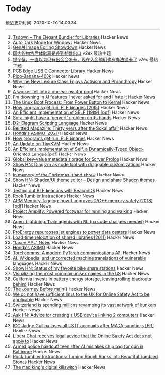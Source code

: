 # Today

最近更新时间: 2025-10-26 14:03:34

--- 
1. [Tsdown – The Elegant Bundler for Libraries](https://tsdown.dev/) Hacker News
2. [Auto Dark Mode for Windows](https://github.com/AutoDarkMode/Windows-Auto-Night-Mode) Hacker News
3. [GenAI Image Editing Showdown](https://genai-showdown.specr.net/) Hacker News
4. [国内购物售后体验真是差到想爆出口](https://www.v2ex.com/t/1168390) v2ex 最热主题
5. [提个醒，一直以为只有出金会冻卡，现在入金他们也有办法锁卡了](https://www.v2ex.com/t/1168381) v2ex 最热主题
6. [PCB Edge USB C Connector Library](https://github.com/AnasMalas/pcb-edge-usb-c) Hacker News
7. [Pico-Banana-400k](https://github.com/apple/pico-banana-400k) Hacker News
8. [Why the New Leisure Class Enjoys Activism and Philanthropy](https://letter.palladiummag.com/p/early-article-why-the-new-leisure) Hacker News
9. [A worker fell into a nuclear reactor pool](https://www.nrc.gov/reading-rm/doc-collections/event-status/event/2025/20251022en?brid=vscAjql9kZL1FfGE7TYHVw#en57996:~:text=TRANSPORT%20OF%20CONTAMINATED%20PERSON%20OFFSITE) Hacker News
10. [I'm drowning in AI features I never asked for and I hate it](https://www.makeuseof.com/ai-features-being-rammed-down-our-throats/) Hacker News
11. [The Linux Boot Process: From Power Button to Kernel](https://www.0xkato.xyz/linux-boot/) Hacker News
12. [How programs get run: ELF binaries (2015)](https://lwn.net/Articles/631631/) Hacker News
13. [An Efficient Implementation of SELF (1989) [pdf]](https://courses.cs.washington.edu/courses/cse501/15sp/papers/chambers.pdf) Hacker News
14. [Sora might have a 'pervert' problem on its hands](https://www.businessinsider.com/sora-video-openai-fetish-content-my-face-problem-2025-10) Hacker News
15. [D2: Diagram Scripting Language](https://d2lang.com/tour/intro/) Hacker News
16. [Belittled Magazine: Thirty years after the Sokal affair](https://thebaffler.com/salvos/belittled-magazine-robbins) Hacker News
17. [Honda's ASIMO (2021)](https://www.robotsgottalents.com/post/asimo) Hacker News
18. [How programs get run: ELF binaries](https://lwn.net/Articles/631631/) Hacker News
19. [An Update on TinyKVM](https://fwsgonzo.medium.com/an-update-on-tinykvm-7a38518e57e9) Hacker News
20. [An Efficient Implementation of Self, a Dynamically-Typed Object-Oriented Langua [pdf]](https://courses.cs.washington.edu/courses/cse501/15sp/papers/chambers.pdf) Hacker News
21. [Global key-value metadata storage for Scryer Prolog](https://github.com/jjtolton/environment.pl) Hacker News
22. [Show HN: Diagram as code tool with draggable customizations](https://github.com/RohanAdwankar/oxdraw) Hacker News
23. [In memory of the Christmas Island shrew](https://news.mongabay.com/2025/10/in-memory-of-the-christmas-island-shrew/) Hacker News
24. [Show HN: Shadcn/UI theme editor – Design and share Shadcn themes](https://shadcnthemer.com) Hacker News
25. [Testing out BLE beacons with BeaconDB](https://blog.matthewbrunelle.com/testing-out-ble-beacons-with-beacondb/) Hacker News
26. [Rock Tumbler Instructions](https://rocktumbler.com/tips/rock-tumbler-instructions/) Hacker News
27. [ARM Memory Tagging: how it improves C/C++ memory safety (2018) [pdf]](https://llvm.org/devmtg/2018-10/slides/Serebryany-Stepanov-Tsyrklevich-Memory-Tagging-Slides-LLVM-2018.pdf) Hacker News
28. [Project Amplify: Powered footwear for running and walking](https://about.nike.com/en/newsroom/releases/nike-project-amplify-official-images) Hacker News
29. [Agent Lightning: Train agents with RL (no code changes needed)](https://github.com/microsoft/agent-lightning) Hacker News
30. [ProEnergy repurposes jet engines to power data centers](https://www.datacenterdynamics.com/en/news/proenergy-offers-repurposed-jet-engines-to-data-cent/) Hacker News
31. [Load-time relocation of shared libraries (2011)](https://eli.thegreenplace.net/2011/08/25/load-time-relocation-of-shared-libraries/) Hacker News
32. ["Learn APL" Notes](https://luksamuk.codes/pages/learn-apl.html) Hacker News
33. [Honda's ASIMO](https://www.robotsgottalents.com/post/asimo) Hacker News
34. [Torchcomms: A modern PyTorch communications API](https://pytorch.org/blog/torchcomms/) Hacker News
35. [AI, Wikipedia, and uncorrected machine translations of vulnerable languages](https://www.technologyreview.com/2025/09/25/1124005/ai-wikipedia-vulnerable-languages-doom-spiral/) Hacker News
36. [Show HN: Status of my favorite bike share stations](https://blog.alexboden.ca/toronto-bike-share-status/) Hacker News
37. [Visualizing the most common unisex names in the US](https://nameplay.org/blog/common-unisex-names-by-gender-ratio) Hacker News
38. [California invests in battery energy storage, leaving rolling blackouts behind](https://www.latimes.com/environment/story/2025-10-17/california-made-it-through-another-summer-without-a-flex-alert) Hacker News
39. [The Journey Before main()](https://amit.prasad.me/blog/before-main) Hacker News
40. [We do not have sufficient links to the UK for Online Safety Act to be applicable](https://libera.chat/news/advised) Hacker News
41. [Switzerland is spending millions revamping its vast network of bunkers](https://www.washingtonpost.com/world/2025/10/25/switzerland-nuclear-bunkers-overhaul/) Hacker News
42. [Ask HN: Advice for creating a USB device linking 2 computers](https://news.ycombinator.com/item?id=45706169) Hacker News
43. [ICC Judge Guillou loses all US IT accounts after MAGA sanctions [FR]](https://www.franceinfo.fr/replay-radio/nouveau-monde/quand-les-sanctions-internationales-emises-par-washington-imposent-une-vie-deconnectee-a-un-magistrat-francais_7545724.html) Hacker News
44. [Libera Chat receives legal advice that the Online Safety Act does not apply to](https://libera.chat/news/advised) Hacker News
45. [Armed police handcuff teen after AI mistakes chip bag for gun in Baltimore](https://www.bbc.com/news/articles/cgjdlx92lylo) Hacker News
46. [Rock Tumbler Instructions: Turning Rough Rocks into Beautiful Tumbled Stones](https://rocktumbler.com/tips/rock-tumbler-instructions/) Hacker News
47. [The mad king's digital killswitch](https://pluralistic.net/2025/10/20/post-american-internet/#huawei-with-american-characteristics) Hacker News
